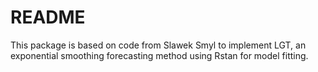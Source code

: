 # README #

This package is based on code from Slawek Smyl to implement LGT, an exponential smoothing forecasting method using Rstan for model fitting.
